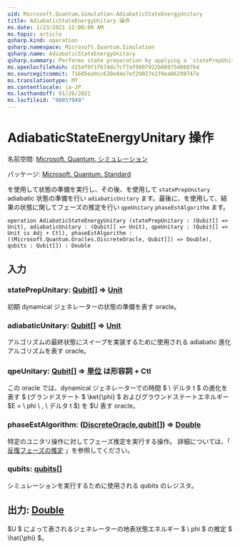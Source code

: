 ```yaml
---
uid: Microsoft.Quantum.Simulation.AdiabaticStateEnergyUnitary
title: AdiabaticStateEnergyUnitary 操作
ms.date: 1/23/2021 12:00:00 AM
ms.topic: article
qsharp.kind: operation
qsharp.namespace: Microsoft.Quantum.Simulation
qsharp.name: AdiabaticStateEnergyUnitary
qsharp.summary: Performs state preparation by applying a `statePrepUnitary` on the input state, followed by adiabatic state preparation using a `adiabaticUnitary`, and finally phase estimation with respect to `qpeUnitary`on the resulting state using a `phaseEstAlgorithm`.
ms.openlocfilehash: d154f9f1f674dc7cf7af9807922b0897540087b4
ms.sourcegitcommit: 71605ea9cc630e84e7ef29027e1f0ea06299747e
ms.translationtype: MT
ms.contentlocale: ja-JP
ms.lasthandoff: 01/26/2021
ms.locfileid: "98857949"
---
```

# <a name="adiabaticstateenergyunitary-operation"></a>AdiabaticStateEnergyUnitary 操作

名前空間: [Microsoft. Quantum. シミュレーション](xref:Microsoft.Quantum.Simulation)

パッケージ: [Microsoft. Quantum. Standard](https://nuget.org/packages/Microsoft.Quantum.Standard)


を使用して状態の準備を実行し、その後、を使用して `statePrepUnitary` adiabatic 状態の準備を行い `adiabaticUnitary` ます。最後に、を使用して、結果の状態に関してフェーズの推定を行い `qpeUnitary` `phaseEstAlgorithm` ます。

```qsharp
operation AdiabaticStateEnergyUnitary (statePrepUnitary : (Qubit[] => Unit), adiabaticUnitary : (Qubit[] => Unit), qpeUnitary : (Qubit[] => Unit is Adj + Ctl), phaseEstAlgorithm : ((Microsoft.Quantum.Oracles.DiscreteOracle, Qubit[]) => Double), qubits : Qubit[]) : Double
```


## <a name="input"></a>入力

### <a name="stateprepunitary--qubit--unit"></a>statePrepUnitary: [Qubit](xref:microsoft.quantum.lang-ref.qubit)[] => [Unit](xref:microsoft.quantum.lang-ref.unit) 

初期 dynamical ジェネレーターの状態の準備を表す oracle。


### <a name="adiabaticunitary--qubit--unit"></a>adiabaticUnitary: [Qubit](xref:microsoft.quantum.lang-ref.qubit)[] => [Unit](xref:microsoft.quantum.lang-ref.unit) 

アルゴリズムの最終状態にスイープを実装するために使用される adiabatic 進化アルゴリズムを表す oracle。


### <a name="qpeunitary--qubit--unit--is-adj--ctl"></a>qpeUnitary: [Qubit](xref:microsoft.quantum.lang-ref.qubit)[] => [単位](xref:microsoft.quantum.lang-ref.unit)  は形容詞 + Ctl

この oracle では、dynamical ジェネレーターでの時間 $ \ デルタ t $ の進化を表す $ (グランドステート $ \ket{\phi} $ およびグラウンドステートエネルギー $E = \ phi \\ , \ デルタ t $) を $U 表す oracle。


### <a name="phaseestalgorithm--discreteoraclequbit--double"></a>phaseEstAlgorithm: ([DiscreteOracle](xref:Microsoft.Quantum.Oracles.DiscreteOracle),[qubit](xref:microsoft.quantum.lang-ref.qubit)[]) => [Double](xref:microsoft.quantum.lang-ref.double) 

特定のユニタリ操作に対してフェーズ推定を実行する操作。
詳細については、「 [反復フェーズの推定](/quantum/libraries/characterization#iterative-phase-estimation) 」を参照してください。


### <a name="qubits--qubit"></a>qubits: [qubits](xref:microsoft.quantum.lang-ref.qubit)[]

シミュレーションを実行するために使用される qubits のレジスタ。



## <a name="output--double"></a>出力: [Double](xref:microsoft.quantum.lang-ref.double)

$U $ によって表されるジェネレーターの地表状態エネルギー $ \ phi $ の推定 $ \hat{\phi} $。
